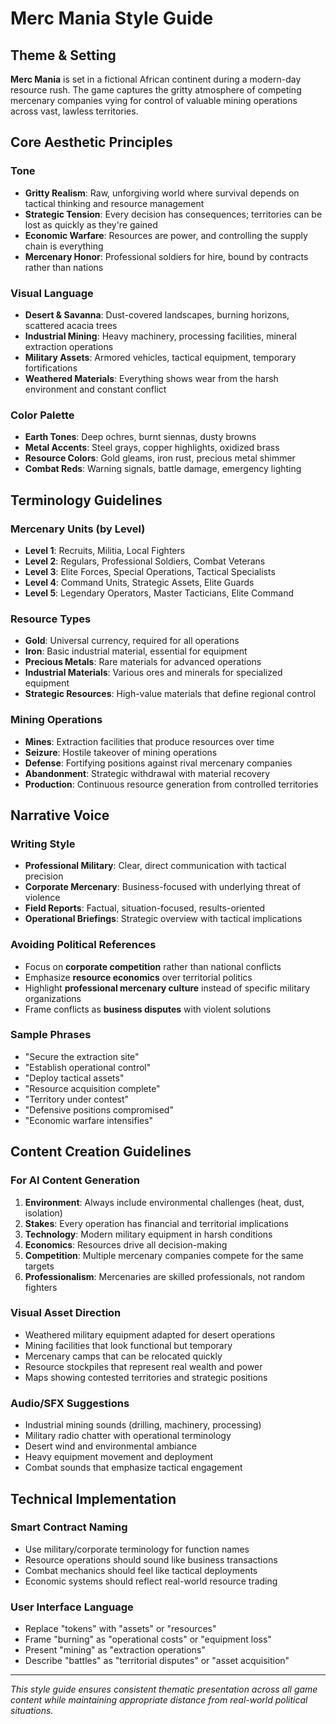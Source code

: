 # Merc Mania Style Guide

## Theme & Setting

**Merc Mania** is set in a fictional African continent during a modern-day resource rush. The game captures the gritty atmosphere of competing mercenary companies vying for control of valuable mining operations across vast, lawless territories.

## Core Aesthetic Principles

### Tone

- **Gritty Realism**: Raw, unforgiving world where survival depends on tactical thinking and resource management
- **Strategic Tension**: Every decision has consequences; territories can be lost as quickly as they're gained
- **Economic Warfare**: Resources are power, and controlling the supply chain is everything
- **Mercenary Honor**: Professional soldiers for hire, bound by contracts rather than nations

### Visual Language

- **Desert & Savanna**: Dust-covered landscapes, burning horizons, scattered acacia trees
- **Industrial Mining**: Heavy machinery, processing facilities, mineral extraction operations
- **Military Assets**: Armored vehicles, tactical equipment, temporary fortifications
- **Weathered Materials**: Everything shows wear from the harsh environment and constant conflict

### Color Palette

- **Earth Tones**: Deep ochres, burnt siennas, dusty browns
- **Metal Accents**: Steel grays, copper highlights, oxidized brass
- **Resource Colors**: Gold gleams, iron rust, precious metal shimmer
- **Combat Reds**: Warning signals, battle damage, emergency lighting

## Terminology Guidelines

### Mercenary Units (by Level)

- **Level 1**: Recruits, Militia, Local Fighters
- **Level 2**: Regulars, Professional Soldiers, Combat Veterans
- **Level 3**: Elite Forces, Special Operations, Tactical Specialists
- **Level 4**: Command Units, Strategic Assets, Elite Guards
- **Level 5**: Legendary Operators, Master Tacticians, Elite Command

### Resource Types

- **Gold**: Universal currency, required for all operations
- **Iron**: Basic industrial material, essential for equipment
- **Precious Metals**: Rare materials for advanced operations
- **Industrial Materials**: Various ores and minerals for specialized equipment
- **Strategic Resources**: High-value materials that define regional control

### Mining Operations

- **Mines**: Extraction facilities that produce resources over time
- **Seizure**: Hostile takeover of mining operations
- **Defense**: Fortifying positions against rival mercenary companies
- **Abandonment**: Strategic withdrawal with material recovery
- **Production**: Continuous resource generation from controlled territories

## Narrative Voice

### Writing Style

- **Professional Military**: Clear, direct communication with tactical precision
- **Corporate Mercenary**: Business-focused with underlying threat of violence
- **Field Reports**: Factual, situation-focused, results-oriented
- **Operational Briefings**: Strategic overview with tactical implications

### Avoiding Political References

- Focus on **corporate competition** rather than national conflicts
- Emphasize **resource economics** over territorial politics
- Highlight **professional mercenary culture** instead of specific military organizations
- Frame conflicts as **business disputes** with violent solutions

### Sample Phrases

- "Secure the extraction site"
- "Establish operational control"
- "Deploy tactical assets"
- "Resource acquisition complete"
- "Territory under contest"
- "Defensive positions compromised"
- "Economic warfare intensifies"

## Content Creation Guidelines

### For AI Content Generation

1. **Environment**: Always include environmental challenges (heat, dust, isolation)
2. **Stakes**: Every operation has financial and territorial implications
3. **Technology**: Modern military equipment in harsh conditions
4. **Economics**: Resources drive all decision-making
5. **Competition**: Multiple mercenary companies compete for the same targets
6. **Professionalism**: Mercenaries are skilled professionals, not random fighters

### Visual Asset Direction

- Weathered military equipment adapted for desert operations
- Mining facilities that look functional but temporary
- Mercenary camps that can be relocated quickly
- Resource stockpiles that represent real wealth and power
- Maps showing contested territories and strategic positions

### Audio/SFX Suggestions

- Industrial mining sounds (drilling, machinery, processing)
- Military radio chatter with operational terminology
- Desert wind and environmental ambiance
- Heavy equipment movement and deployment
- Combat sounds that emphasize tactical engagement

## Technical Implementation

### Smart Contract Naming

- Use military/corporate terminology for function names
- Resource operations should sound like business transactions
- Combat mechanics should feel like tactical deployments
- Economic systems should reflect real-world resource trading

### User Interface Language

- Replace "tokens" with "assets" or "resources"
- Frame "burning" as "operational costs" or "equipment loss"
- Present "mining" as "extraction operations"
- Describe "battles" as "territorial disputes" or "asset acquisition"

---

_This style guide ensures consistent thematic presentation across all game content while maintaining appropriate distance from real-world political situations._
